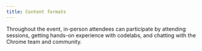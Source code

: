 ```yaml
---
title: Content formats
---
```


Throughout the event, in-person attendees can participate by attending sessions, getting hands-on experience with codelabs, and chatting with the Chrome team and community.
